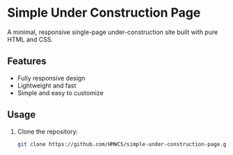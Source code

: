 # Simple Under Construction Page

A minimal, responsive single-page under-construction site built with pure HTML and CSS.

## Features
- Fully responsive design  
- Lightweight and fast  
- Simple and easy to customize  

## Usage
1. Clone the repository:  
   ```sh
   git clone https://github.com/HMWCS/simple-under-construction-page.git
